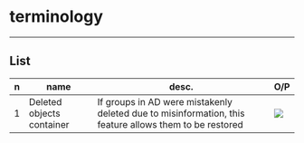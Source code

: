 # terminology

---

## List
|n|name|desc.|O/P|
|-|----|-----|---|
|1|Deleted objects container|If groups in AD were mistakenly deleted due to misinformation, this feature allows them to be restored|<img src="https://i.imgur.com/TUO8RzF.png">|
